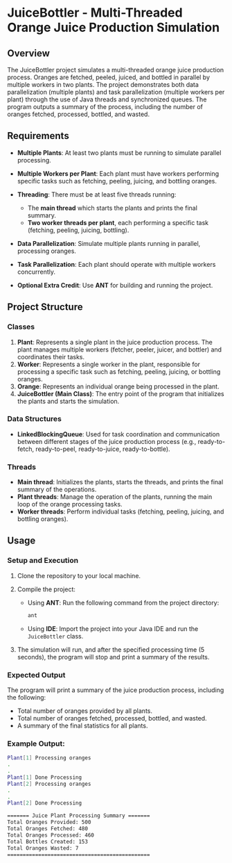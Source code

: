 # JuiceBottler - Multi-Threaded Orange Juice Production Simulation

## Overview
The JuiceBottler project simulates a multi-threaded orange juice production process. Oranges are fetched, peeled, juiced, and bottled in parallel by multiple workers in two plants. The project demonstrates both data parallelization (multiple plants) and task parallelization (multiple workers per plant) through the use of Java threads and synchronized queues. The program outputs a summary of the process, including the number of oranges fetched, processed, bottled, and wasted.

## Requirements

- **Multiple Plants**: At least two plants must be running to simulate parallel processing.
- **Multiple Workers per Plant**: Each plant must have workers performing specific tasks such as fetching, peeling, juicing, and bottling oranges.
- **Threading**: There must be at least five threads running:
  - The **main thread** which starts the plants and prints the final summary.
  - **Two worker threads per plant**, each performing a specific task (fetching, peeling, juicing, bottling).
  
- **Data Parallelization**: Simulate multiple plants running in parallel, processing oranges.
- **Task Parallelization**: Each plant should operate with multiple workers concurrently.
  
- **Optional Extra Credit**: Use **ANT** for building and running the project.

## Project Structure

### Classes
1. **Plant**: Represents a single plant in the juice production process. The plant manages multiple workers (fetcher, peeler, juicer, and bottler) and coordinates their tasks.
2. **Worker**: Represents a single worker in the plant, responsible for processing a specific task such as fetching, peeling, juicing, or bottling oranges.
3. **Orange**: Represents an individual orange being processed in the plant.
4. **JuiceBottler (Main Class)**: The entry point of the program that initializes the plants and starts the simulation.

### Data Structures
- **LinkedBlockingQueue**: Used for task coordination and communication between different stages of the juice production process (e.g., ready-to-fetch, ready-to-peel, ready-to-juice, ready-to-bottle).

### Threads
- **Main thread**: Initializes the plants, starts the threads, and prints the final summary of the operations.
- **Plant threads**: Manage the operation of the plants, running the main loop of the orange processing tasks.
- **Worker threads**: Perform individual tasks (fetching, peeling, juicing, and bottling oranges).

## Usage

### Setup and Execution
1. Clone the repository to your local machine.
2. Compile the project:
   - Using **ANT**: Run the following command from the project directory:
     ```bash
     ant
     ```
   - Using **IDE**: Import the project into your Java IDE and run the `JuiceBottler` class.

3. The simulation will run, and after the specified processing time (5 seconds), the program will stop and print a summary of the results.

### Expected Output
The program will print a summary of the juice production process, including the following:
- Total number of oranges provided by all plants.
- Total number of oranges fetched, processed, bottled, and wasted.
- A summary of the final statistics for all plants.

### Example Output:
```bash
Plant[1] Processing oranges
.
.
Plant[1] Done Processing
Plant[2] Processing oranges
.
.
Plant[2] Done Processing

======= Juice Plant Processing Summary =======
Total Oranges Provided: 500
Total Oranges Fetched: 480
Total Oranges Processed: 460
Total Bottles Created: 153
Total Oranges Wasted: 7
==============================================
